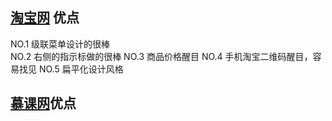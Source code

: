 ## [淘宝网](https://ai.taobao.com/?pid=mm_111978447_15128744_59500486) 优点
NO.1 级联菜单设计的很棒  
NO.2 右侧的指示标做的很棒
NO.3 商品价格醒目
NO.4 手机淘宝二维码醒目，容易找见
NO.5 扁平化设计风格


## [慕课网](http://www.icourse163.org/)优点
